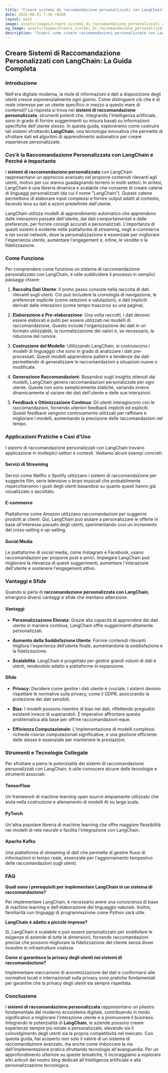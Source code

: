 ```yaml
---
title: "Creare sistemi di raccomandazione personalizzati con LangChain"
date: 2025-08-21 7:30 +0200
layout: post
image: assets/images/Creare_sistemi_di_raccomandazione_personalizzati_con_LangChain.jpg
og_image: assets/images/Creare_sistemi_di_raccomandazione_personalizzati_con_LangChain.jpg
description: "Scopri come creare raccomandazioni personalizzate con LangChain; integra sistemi AI avanzati usando dati utente per una personalizzazione unica."
---
```


## Creare Sistemi di Raccomandazione Personalizzati con LangChain: La Guida Completa

### Introduzione

Nell'era digitale moderna, la mole di informazioni e dati a disposizione degli utenti cresce esponenzialmente ogni giorno. Come distinguere ciò che è di reale interesse per un utente specifico in mezzo a questo mare di contenuti? La risposta si trova nei **sistemi di raccomandazione personalizzata**, strumenti potenti che, integrando l'intelligenza artificiale, sono in grado di fornire suggerimenti su misura basati su informazioni specifiche dell'utente stesso. In questa guida, esploreremo come costruire tali sistemi sfruttando **LangChain**, una tecnologia innovativa che permette di sfruttare dati ed algoritmi di apprendimento automatico per creare esperienze personalizzate. 

### Cos’è la Raccomandazione Personalizzata con LangChain e Perché è Importante

I **sistemi di raccomandazione personalizzata** con LangChain rappresentano un approccio avanzato nel proporre contenuti rilevanti agli utenti, motivo per cui stanno guadagnando terreno in molti settori. In sintesi, LangChain è una libreria dinamica e scalabile che consente di creare catene di linguaggi personalizzati (da cui il nome "LangChain"). Queste catene permettono di elaborare input complessi e fornire output adatti al contesto, facendo leva su dati e azioni predefinite dall'utente.

LangChain utilizza modelli di apprendimento automatico che apprendono dalle interazioni passate dell'utente, dai dati comportamentali e dalle preferenze, per fornire consigli accurati e personalizzati. L'importanza di questi sistemi è evidente nelle piattaforme di streaming, negli e-commerce e nei social network, dove la personalizzazione è essenziale per migliorare l'esperienza utente, aumentare l'engagement e, infine, le vendite o la fidelizzazione.

### Come Funziona

Per comprendere come funziona un sistema di raccomandazione personalizzato con LangChain, è utile suddividere il processo in semplici passaggi chiave:

1. **Raccolta Dati Utente**: Il primo passo consiste nella raccolta di dati rilevanti sugli utenti. Ciò può includere la cronologia di navigazione, le preferenze esplicite (come selezioni e valutazioni), e dati impliciti derivati dalle interazioni (come tempo trascorso su una pagina).

2. **Elaborazione e Pre-elaborazione**: Una volta raccolti, i dati devono essere elaborati e puliti per essere utilizzati nei modelli di raccomandazione. Questo include l'organizzazione dei dati in un formato utilizzabile, la normalizzazione dei valori e, se necessario, la riduzione del rumore.

3. **Costruzione del Modello**: Utilizzando LangChain, si costruiscono i modelli di linguaggio che sono in grado di analizzare i dati pre-processati. Questi modelli apprendono pattern e tendenze dai dati permettendo di generalizzare le raccomandazioni a situazioni nuove o modificate.

4. **Generazione Raccomandazioni**: Basandosi sugli insights ottenuti dai modelli, LangChain genera raccomandazioni personalizzate per ogni utente. Queste non sono semplicemente statiche, variando invece dinamicamente al variare dei dati dell'utente e delle sue interazioni.

5. **Feedback e Ottimizzazione Continua**: Gli utenti interagiscono con le raccomandazioni, fornendo ulteriori feedback impliciti ed espliciti. Questi feedback vengono continuamente utilizzati per raffinare e migliorare i modelli, aumentando la precisione delle raccomandazioni nel tempo.

### Applicazioni Pratiche e Casi d’Uso

I sistemi di raccomandazione personalizzati con LangChain trovano applicazione in molteplici settori e contesti. Vediamo alcuni esempi concreti:

#### Servizi di Streaming

Servizi come Netflix o Spotify utilizzano i sistemi di raccomandazione per suggerire film, serie televisive o brani musicali che probabilmente rispecchieranno i gusti degli utenti basandosi su quanto questi hanno già visualizzato o ascoltato.

#### E-commerce

Piattaforme come Amazon utilizzano raccomandazioni per suggerire prodotti ai clienti. Qui, LangChain può aiutare a personalizzare le offerte in base all'interesse passato degli utenti, sperimentando così un incremento del cross-selling e up-selling.

#### Social Media

Le piattaforme di social media, come Instagram e Facebook, usano raccomandazioni per proporre post e amici. Impiegare LangChain può migliorare la rilevanza di questi suggerimenti, aumentare l'interazione dell'utente e sostenere l'engagement attivo.

### Vantaggi e Sfide

Quando si parla di **raccomandazione personalizzata con LangChain**, emergono diversi vantaggi e sfide che meritano attenzione.

#### Vantaggi

- **Personalizzazione Elevata**: Grazie alla capacità di apprendere dai dati utente in maniera continua, LangChain offre suggerimenti altamente personalizzati.
  
- **Aumento della Soddisfazione Utente**: Fornire contenuti rilevanti migliora l'esperienza dell’utente finale, aumentandone la soddisfazione e la fidelizzazione.

- **Scalabilità**: LangChain è progettato per gestire grandi volumi di dati e utenti, rendendolo adatto a piattaforme in espansione.

#### Sfide

- **Privacy**: Decidere come gestire i dati utente è cruciale. I sistemi devono rispettare le normative sulla privacy, come il GDPR, assicurando la protezione dei dati sensibili.

- **Bias**: I modelli possono risentire di bias nei dati, riflettendo pregiudizi esistenti invece di superandoli. È imperativo affrontare questa problematica alla base per offrire raccomandazioni eque.

- **Efficienza Computazionale**: L'implementazione di modelli complessi richiede risorse computazionali significative, e una gestione efficiente delle stesse è essenziale per mantenere le prestazioni.

### Strumenti e Tecnologie Collegate

Per sfruttare a pieno le potenzialità dei sistemi di raccomandazione personalizzati con LangChain, è utile conoscere alcune delle tecnologie e strumenti associati:

#### TensorFlow

Un framework di machine learning open source ampiamente utilizzato che aiuta nella costruzione e allenamento di modelli AI su larga scala.

#### PyTorch

Un'altra popolare libreria di machine learning che offre maggiore flessibilità nei modelli di rete neurale e facilita l'integrazione con LangChain.

#### Apache Kafka

Una piattaforma di streaming di dati che permette di gestire flussi di informazioni in tempo reale, essenziale per l'aggiornamento tempestivo delle raccomandazioni sugli utenti.

### FAQ

**Quali sono i prerequisiti per implementare LangChain in un sistema di raccomandazione?**

Per implementare LangChain, è necessario avere una conoscenza di base di machine learning e dell'elaborazione del linguaggio naturale. Inoltre, familiarità con linguaggi di programmazione come Python sarà utile.

**LangChain è adatto a piccole imprese?**

Sì, LangChain è scalabile e può essere personalizzato per soddisfare le esigenze di aziende di tutte le dimensioni, fornendo raccomandazioni precise che possono migliorare la fidelizzazione del cliente senza dover investire in infrastrutture costose.

**Come si garantisce la privacy degli utenti nei sistemi di raccomandazione?**

Implementare meccanismi di anonimizzazione dei dati e conformarsi alle normative locali e internazionali sulla privacy sono pratiche fondamentali per garantire che la privacy degli utenti sia sempre rispettata.

### Conclusione

I **sistemi di raccomandazione personalizzata** rappresentano un pilastro fondamentale del moderno ecosistema digitale, contribuendo in modo significativo a migliorare l'interazione utente e a promuovere il business. Integrando le potenzialità di **LangChain**, le aziende possono creare esperienze sempre più mirate e personalizzate, elevando sia il coinvolgimento degli utenti sia la propria competitività nel mercato. Con questa guida, hai scoperto non solo il valore di un sistema di raccomandazione avanzato, ma anche come imboccare la via dell'implementazione pratica sfruttando tecnologia all'avanguardia. Per un approfondimento ulteriore su queste tematiche, ti incoraggiamo a esplorare altri articoli del nostro blog dedicati all'intelligenza artificiale e alla personalizzazione tecnologica.